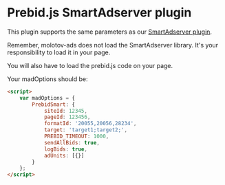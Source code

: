 # Prebid.js SmartAdserver plugin

This plugin supports the same parameters as our [SmartAdserver plugin](/docs/smartadserver.md).

Remember, molotov-ads does not load the SmartAdserver library. It's your responsibility to load it in your page.

You will also have to load the prebid.js code on your page.

Your madOptions should be:

```HTML
<script>
    var madOptions = {
        PrebidSmart: {
            siteId: 12345,
            pageId: 123456,
            formatId: '20055,20056,28234',        
            target: 'target1;target2;',
            PREBID_TIMEOUT: 1000,
            sendAllBids: true,
            logBids: true,
            adUnits: [{}]
        }
    };
</script>
```
